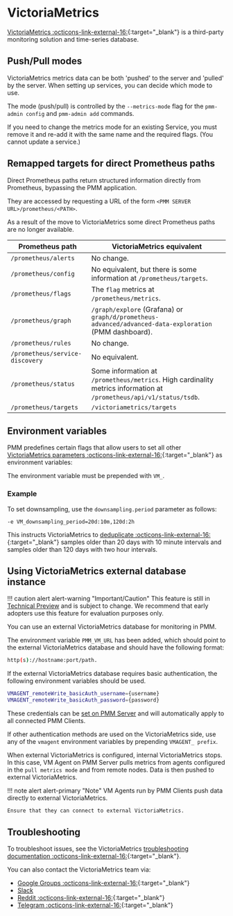 # VictoriaMetrics

[VictoriaMetrics :octicons-link-external-16:](https://victoriametrics.github.io/){:target="_blank"} is a third-party monitoring solution and time-series database.

## Push/Pull modes

VictoriaMetrics metrics data can be both 'pushed' to the server and 'pulled' by the server. When setting up services, you can decide which mode to use.

The mode (push/pull) is controlled by the `--metrics-mode` flag for the `pmm-admin config` and `pmm-admin add` commands.

If you need to change the metrics mode for an existing Service, you must remove it and re-add it with the same name and the required flags. (You cannot update a service.)

## Remapped targets for direct Prometheus paths

Direct Prometheus paths return structured information directly from Prometheus, bypassing the PMM application.

They are accessed by requesting a URL of the form `<PMM SERVER URL>/prometheus/<PATH>`.

As a result of the move to VictoriaMetrics some direct Prometheus paths are no longer available.

| Prometheus path                 | VictoriaMetrics equivalent
|---------------------------------|--------------------------------------------------------------------------------------------------------------------------
| `/prometheus/alerts`            | No change.
| `/prometheus/config`            | No equivalent, but there is some information at `/prometheus/targets`.
| `/prometheus/flags`             | The `flag` metrics at `/prometheus/metrics`.
| `/prometheus/graph`             | `/graph/explore` (Grafana) or `graph/d/prometheus-advanced/advanced-data-exploration` (PMM dashboard).
| `/prometheus/rules`             | No change.
| `/prometheus/service-discovery` | No equivalent.
| `/prometheus/status`            | Some information at `/prometheus/metrics`. High cardinality metrics information at `/prometheus/api/v1/status/tsdb`.
| `/prometheus/targets`           | `/victoriametrics/targets`

## Environment variables

PMM predefines certain flags that allow users to set all other [VictoriaMetrics parameters :octicons-link-external-16:](https://docs.victoriametrics.com/#list-of-command-line-flags){:target="_blank"} as environment variables:

The environment variable must be prepended with `VM_`.

### Example

To set downsampling, use the `downsampling.period` parameter as follows:

```
-e VM_downsampling_period=20d:10m,120d:2h
```

This instructs VictoriaMetrics to [deduplicate :octicons-link-external-16:](https://docs.victoriametrics.com/#deduplication){:target="_blank"} samples older than 20 days with 10 minute intervals and samples older than 120 days with two hour intervals.

## Using VictoriaMetrics external database instance

!!! caution alert alert-warning "Important/Caution"
    This feature is still in [Technical Preview](../../reference/glossary.md#technical-preview) and is subject to change. We recommend that early adopters use this feature for evaluation purposes only.

You can use an external VictoriaMetrics database for monitoring in PMM.

The environment variable `PMM_VM_URL` has been added, which should point to the external VictoriaMetrics database and should have the following format:

```sh
http(s)://hostname:port/path.
```

If the external VictoriaMetrics database requires basic authentication, the following environment variables should be used. 

```sh
VMAGENT_remoteWrite_basicAuth_username={username}
VMAGENT_remoteWrite_basicAuth_password={password}
```

These credentials can be [set on PMM Server](../../install-pmm/install-pmm-server/deployment-options/docker/env_var.md#configure-vmagent-variables) and will automatically apply to all connected PMM Clients.

If other authentication methods are used on the VictoriaMetrics side, use any of the `vmagent` environment variables by prepending `VMAGENT_ prefix`.

When external VictoriaMetrics is configured, internal VictoriaMetrics stops. In this case, VM Agent on PMM Server pulls metrics from agents configured in the `pull metrics mode` and from remote nodes. Data is then pushed to external VictoriaMetrics.

!!! note alert alert-primary "Note"
    VM Agents run by PMM Clients push data directly to external VictoriaMetrics. 
    
    Ensure that they can connect to external VictoriaMetrics.

## Troubleshooting

To troubleshoot issues, see the VictoriaMetrics [troubleshooting documentation :octicons-link-external-16:](https://victoriametrics.github.io/#troubleshooting){:target="_blank"}.

You can also contact the VictoriaMetrics team via:

- [Google Groups :octicons-link-external-16:](https://groups.google.com/forum/#!forum/victorametrics-users){:target="_blank"}
- [Slack](http://slack.victoriametrics.com/)
- [Reddit :octicons-link-external-16:](https://www.reddit.com/r/VictoriaMetrics/){:target="_blank"}
- [Telegram :octicons-link-external-16:](https://t.me/VictoriaMetrics_en){:target="_blank"}